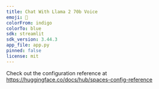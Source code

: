 ```yaml
---
title: Chat With Llama 2 70b Voice
emoji: 🦙
colorFrom: indigo
colorTo: blue
sdk: streamlit
sdk_version: 3.44.3
app_file: app.py
pinned: false
license: mit
---
```


Check out the configuration reference at https://huggingface.co/docs/hub/spaces-config-reference